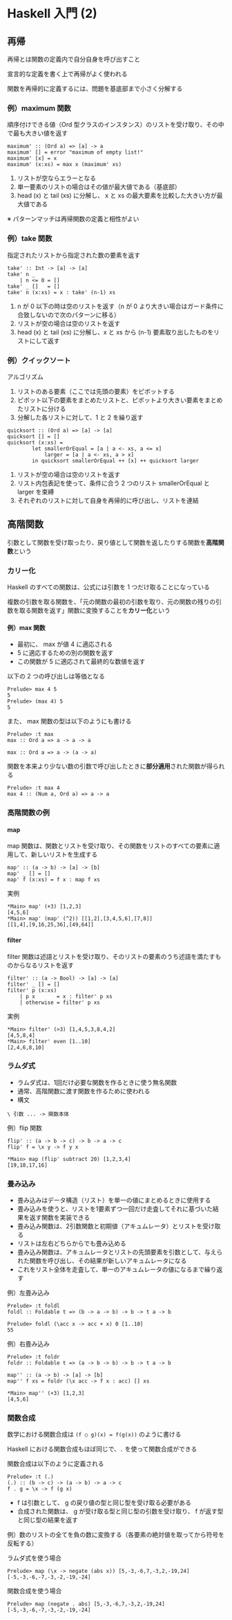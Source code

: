 # Haskell 入門 (2)

## 再帰

再帰とは関数の定義内で自分自身を呼び出すこと

宣言的な定義を書く上で再帰がよく使われる

関数を再帰的に定義するには、問題を基底部まで小さく分解する

### 例）maximum 関数
順序付けできる値（Ord 型クラスのインスタンス）のリストを受け取り、その中で最も大きい値を返す
```
maximum' :: (Ord a) => [a] -> a
maximum' [] = error "maximum of empty list!"
maximum' [x] = x
maximum' (x:xs) = max x (maximum' xs)
```

1. リストが空ならエラーとなる
2. 単一要素のリストの場合はその値が最大値である（基底部）
3. head (x) と tail (xs) に分解し、 x と xs の最大要素を比較した大きい方が最大値である

※ パターンマッチは再帰関数の定義と相性がよい

### 例）take 関数
指定されたリストから指定された数の要素を返す
```
take' :: Int -> [a] -> [a]
take' n _
    | n <= 0 = []
take' _ []   = []
take' n (x:xs) = x : take' (n-1) xs
```

1. n が 0 以下の時は空のリストを返す（n が 0 より大きい場合はガード条件に合致しないので次のパターンに移る）
2. リストが空の場合は空のリストを返す
3. head (x) と tail (xs) に分解し、x と xs から (n-1) 要素取り出したものをリストにして返す

### 例）クイックソート
アルゴリズム
1. リストのある要素（ここでは先頭の要素）をピボットする
2. ピボット以下の要素をまとめたリストと、ピボットより大きい要素をまとめたリストに分ける
3. 分解した各リストに対して、1 と 2 を繰り返す

```
quicksort :: (Ord a) => [a] -> [a]
quicksort [] = []
quicksort (x:xs) =
        let smallerOrEqual = [a | a <- xs, a <= x]
            larger = [a | a <- xs, a > x]
        in quicksort smallerOrEqual ++ [x] ++ quicksort larger
```

1. リストが空の場合は空のリストを返す
2. リスト内包表記を使って、条件に合う 2 つのリスト smallerOrEqual と larger を束縛
3. それぞれのリストに対して自身を再帰的に呼び出し、リストを連結


## 高階関数
引数として関数を受け取ったり、戻り値として関数を返したりする関数を**高階関数**という

### カリー化
Haskell のすべての関数は、公式には引数を 1 つだけ取ることになっている

複数の引数を取る関数を、「元の関数の最初の引数を取り、元の関数の残りの引数を取る関数を返す」関数に変換することを**カリー化**という

#### 例）max 関数

* 最初に、 max が値 4 に適応される
* 5 に適応するための別の関数を返す
* この関数が 5 に適応されて最終的な数値を返す

以下の 2 つの呼び出しは等価となる
```
Prelude> max 4 5
5
Prelude> (max 4) 5
5
```

また、 max 関数の型は以下のようにも書ける
```
Prelude> :t max
max :: Ord a => a -> a -> a

max :: Ord a => a -> (a -> a)
```

関数を本来より少ない数の引数で呼び出したときに**部分適用**された関数が得られる
```
Prelude> :t max 4
max 4 :: (Num a, Ord a) => a -> a
```

### 高階関数の例
#### map
map 関数は、関数とリストを受け取り、その関数をリストのすべての要素に適用して、新しいリストを生成する
```
map' :: (a -> b) -> [a] -> [b]
map' _ [] = []
map' f (x:xs) = f x : map f xs
```

実例
```
*Main> map' (+3) [1,2,3]
[4,5,6]
*Main> map' (map' (^2)) [[1,2],[3,4,5,6],[7,8]]
[[1,4],[9,16,25,36],[49,64]]
```

#### filter
filter 関数は述語とリストを受け取り、そのリストの要素のうち述語を満たすものからなるリストを返す
```
filter' :: (a -> Bool) -> [a] -> [a]
filter' _ [] = []
filter' p (x:xs)
    | p x       = x : filter' p xs
    | otherwise = filter' p xs
```

実例
```
*Main> filter' (>3) [1,4,5,3,8,4,2]
[4,5,8,4]
*Main> filter' even [1..10]
[2,4,6,8,10]
```

### ラムダ式
* ラムダ式は、1回だけ必要な関数を作るときに使う無名関数
* 通常、高階関数に渡す関数を作るために使われる
* 構文
```
\ 引数 ... -> 関数本体
```

例）flip 関数
```
flip' :: (a -> b -> c) -> b -> a -> c
flip' f = \x y -> f y x

*Main> map (flip' subtract 20) [1,2,3,4]
[19,18,17,16]
```

### 畳み込み
* 畳み込みはデータ構造（リスト）を単一の値にまとめるときに使用する
* 畳み込みを使うと、リストを1要素ずつ一回だけ走査してそれに基づいた結果を返す関数を実装できる
* 畳み込み関数は、2引数関数と初期値（アキュムレータ）とリストを受け取る
* リストは左右どちらからでも畳み込める
* 畳み込み関数は、アキュムレータとリストの先頭要素を引数として、与えられた関数を呼び出し、その結果が新しいアキュムレータになる
* これをリスト全体を走査して、単一のアキュムレータの値になるまで繰り返す

例）左畳み込み
```
Prelude> :t foldl
foldl :: Foldable t => (b -> a -> b) -> b -> t a -> b

Prelude> foldl (\acc x -> acc + x) 0 [1..10]
55
```

例）右畳み込み
```
Prelude> :t foldr
foldr :: Foldable t => (a -> b -> b) -> b -> t a -> b

map'' :: (a -> b) -> [a] -> [b]
map'' f xs = foldr (\x acc -> f x : acc) [] xs

*Main> map'' (+3) [1,2,3]
[4,5,6]
```

### 関数合成
数学における関数合成は `(f ○ g)(x) = f(g(x))` のように書ける

Haskell における関数合成もほぼ同じで、`.` を使って関数合成ができる

関数合成は以下のように定義される
```
Prelude> :t (.)
(.) :: (b -> c) -> (a -> b) -> a -> c
f . g = \x -> f (g x)
```

* f は引数として、 g の戻り値の型と同じ型を受け取る必要がある
* 合成された関数は、 g が受け取る型と同じ型の引数を受け取り、 f が返す型と同じ型の結果を返す

例）数のリストの全てを負の数に変換する（各要素の絶対値を取ってから符号を反転する）

ラムダ式を使う場合
```
Prelude> map (\x -> negate (abs x)) [5,-3,-6,7,-3,2,-19,24]
[-5,-3,-6,-7,-3,-2,-19,-24]
```

関数合成を使う場合
```
Prelude> map (negate . abs) [5,-3,-6,7,-3,2,-19,24]
[-5,-3,-6,-7,-3,-2,-19,-24]
```



